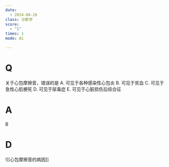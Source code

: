 ```yaml
---
date:
  - 2024-04-26
class: 诊断学
score:
  - "1"
times: 1
mode: A1

--- 
```


# Q
关于心包摩擦音，错误的是
A. 可见于各种感染性心包炎 
B. 可见于贫血
C. 可见于急性心肌梗死 
D. 可见于尿毒症
E. 可见于心脏损伤后综合征

# A

B



# D
![[心包摩擦音的病因]]